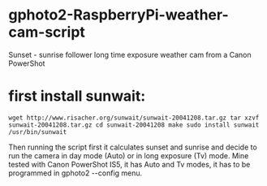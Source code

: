 # gphoto2-RaspberryPi-weather-cam-script
Sunset - sunrise follower long time exposure weather cam from a Canon PowerShot

# first install sunwait:
`wget http://www.risacher.org/sunwait/sunwait-20041208.tar.gz
tar xzvf sunwait-20041208.tar.gz
cd sunwait-20041208
make
sudo install sunwait /usr/bin/sunwait`

Then running the script first it calculates sunset and sunrise and decide to run the camera in day mode (Auto) or in long exposure (Tv) mode. 
Mine tested with Canon PowerShot IS5, it has Auto and Tv modes, it has to be programmed in gphoto2 --config menu.
